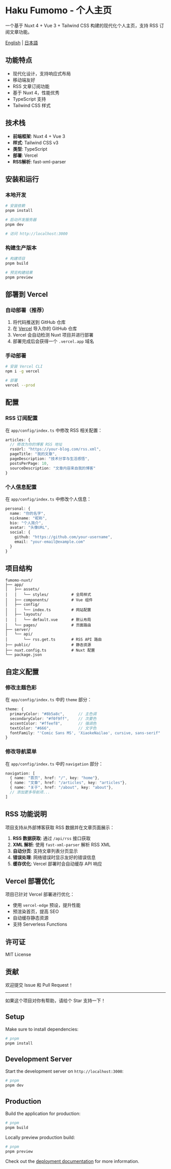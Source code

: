 # Haku Fumomo - 个人主页

一个基于 Nuxt 4 + Vue 3 + Tailwind CSS 构建的现代化个人主页，支持 RSS 订阅文章功能。

[English](./docs/README.en.md) | [日本語](./docs/README.ja.md)

## 功能特点

- 现代化设计，支持响应式布局
- 移动端友好
- RSS 文章订阅功能
- 基于 Nuxt 4，性能优秀
- TypeScript 支持
- Tailwind CSS 样式

## 技术栈

- **前端框架**: Nuxt 4 + Vue 3
- **样式**: Tailwind CSS v3
- **类型**: TypeScript
- **部署**: Vercel
- **RSS解析**: fast-xml-parser

## 安装和运行

### 本地开发

```bash
# 安装依赖
pnpm install

# 启动开发服务器
pnpm dev

# 访问 http://localhost:3000
```

### 构建生产版本

```bash
# 构建项目
pnpm build

# 预览构建结果
pnpm preview
```

## 部署到 Vercel

### 自动部署（推荐）

1. 将代码推送到 GitHub 仓库
2. 在 [Vercel](https://vercel.com) 导入你的 GitHub 仓库
3. Vercel 会自动检测 Nuxt 项目并进行部署
4. 部署完成后会获得一个 `.vercel.app` 域名

### 手动部署

```bash
# 安装 Vercel CLI
npm i -g vercel

# 部署
vercel --prod
```

## 配置

### RSS 订阅配置

在 `app/config/index.ts` 中修改 RSS 相关配置：

```typescript
articles: {
  // 修改为你的博客 RSS 地址
  rssUrl: "https://your-blog.com/rss.xml",
  pageTitle: "我的文章",
  pageDescription: "技术分享与生活感悟",
  postsPerPage: 10,
  sourceDescription: "文章内容来自我的博客"
}
```

### 个人信息配置

在 `app/config/index.ts` 中修改个人信息：

```typescript
personal: {
  name: "你的名字",
  nickname: "昵称",
  bio: "个人简介",
  avatar: "头像URL",
  social: {
    github: "https://github.com/your-username",
    email: "your-email@example.com"
  }
}
```

## 项目结构

```
fumomo-nuxt/
├── app/
│   ├── assets/
│   │   └── styles/          # 全局样式
│   ├── components/          # Vue 组件
│   ├── config/
│   │   └── index.ts         # 网站配置
│   ├── layouts/
│   │   └── default.vue      # 默认布局
│   └── pages/               # 页面路由
├── server/
│   └── api/
│       └── rss.get.ts       # RSS API 路由
├── public/                  # 静态资源
├── nuxt.config.ts           # Nuxt 配置
└── package.json
```

## 自定义配置

### 修改主题色彩

在 `app/config/index.ts` 中的 `theme` 部分：

```typescript
theme: {
  primaryColor: "#8b5a8c",      // 主色调
  secondaryColor: "#f0f9ff",    // 次要色
  accentColor: "#ffeef8",       // 强调色
  textColor: "#666",            // 文字色
  fontFamily: "'Comic Sans MS', 'XiaokeNailao', cursive, sans-serif"
}
```

### 修改导航菜单

在 `app/config/index.ts` 中的 `navigation` 部分：

```typescript
navigation: [
  { name: "首页", href: "/", key: "home"},
  { name: "文章", href: "/articles", key: "articles"},
  { name: "关于", href: "/about", key: "about"},
  // 添加更多导航项...
]
```

## RSS 功能说明

项目支持从外部博客获取 RSS 数据并在文章页面展示：

1. **RSS 数据获取**: 通过 `/api/rss` 接口获取
2. **XML 解析**: 使用 `fast-xml-parser` 解析 RSS XML
3. **自动分页**: 支持文章列表分页显示
4. **错误处理**: 网络错误时显示友好的错误信息
5. **缓存优化**: Vercel 部署时会自动缓存 API 响应

## Vercel 部署优化

项目已针对 Vercel 部署进行优化：

- 使用 `vercel-edge` 预设，提升性能
- 预渲染首页，提高 SEO
- 自动缓存静态资源
- 支持 Serverless Functions

## 许可证

MIT License

## 贡献

欢迎提交 Issue 和 Pull Request！

---

如果这个项目对你有帮助，请给个 Star 支持一下！

## Setup

Make sure to install dependencies:

```bash
# pnpm
pnpm install
```

## Development Server

Start the development server on `http://localhost:3000`:

```bash
# pnpm
pnpm dev
```

## Production

Build the application for production:

```bash
# pnpm
pnpm build
```

Locally preview production build:

```bash
# pnpm
pnpm preview
```

Check out the [deployment documentation](https://nuxt.com/docs/getting-started/deployment) for more information.
